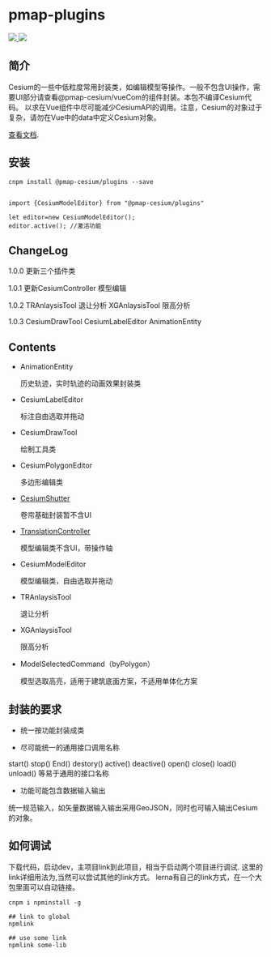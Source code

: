 # pmap-plugins
 <a href="">
    <img src="https://raster.shields.io/npm/v/@pmap-cesium/plugins">
  </a>
   <a href="">
    <img src="https://img.shields.io/npm/dm/@pmap-cesium/plugins">
  </a>


## 简介
Cesium的一些中低粒度常用封装类，如编辑模型等操作。一般不包含UI操作，需要UI部分请查看@pmap-cesium/vueCom的组件封装。本包不编译Cesium代码。
以求在Vue组件中尽可能减少CesiumAPI的调用。注意，Cesium的对象过于复杂，请勿在Vue中的data中定义Cesium对象。

[查看文档](https://a348019017.github.io/pmapdoc/).

## 安装
```````````````````````````````````
cnpm install @pmap-cesium/plugins --save
```````````````````````````````````

```````````````````````````````````

import {CesiumModelEditor} from "@pmap-cesium/plugins"

let editor=new CesiumModelEditor();
editor.active(); //激活功能

````````````````````````````````````

## ChangeLog
1.0.0 更新三个插件类

1.0.1 更新CesiumController 模型编辑

1.0.2 TRAnlaysisTool 退让分析 XGAnlaysisTool 限高分析

1.0.3 CesiumDrawTool  CesiumLabelEditor AnimationEntity

## Contents

* AnimationEntity

  历史轨迹，实时轨迹的动画效果封装类

* CesiumLabelEditor

  标注自由选取并拖动

* CesiumDrawTool

  绘制工具类

* CesiumPolygonEditor

  多边形编辑类

* [CesiumShutter]()

   卷帘基础封装暂不含UI

* [TranslationController](./public/readme/CesiumModelEditor.md)

  模型编辑类不含UI，带操作轴

* CesiumModelEditor

  模型编辑类，自由选取并拖动

* TRAnlaysisTool

  退让分析

* XGAnlaysisTool

  限高分析

* ModelSelectedCommand（byPolygon）
  
  模型选取高亮，适用于建筑底面方案，不适用单体化方案


## 封装的要求

* 统一按功能封装成类

* 尽可能统一的通用接口调用名称

start()  stop()  End()  destory() active() deactive()  open() close() load()  unload() 等易于通用的接口名称

* 功能可能包含数据输入输出

统一规范输入，如矢量数据输入输出采用GeoJSON，同时也可输入输出Cesium的对象。

## 如何调试

下载代码，启动dev，主项目link到此项目，相当于启动两个项目进行调试. 这里的link详细用法为,当然可以尝试其他的link方式。
lerna有自己的link方式，在一个大包里面可以自动链接。

````````````
cnpm i npminstall -g

## link to global
npmlink

## use some link
npmlink some-lib
````````````













